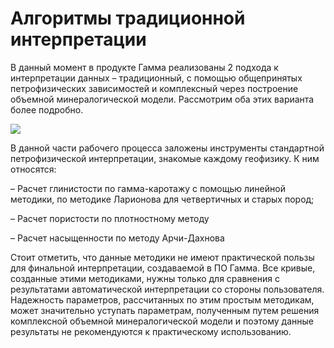 # Алгоритмы традиционной интерпретации

В данный момент в продукте Гамма реализованы 2 подхода к интерпретации данных – традиционный, с помощью общепринятых петрофизических зависимостей и комплексный через построение объемной минералогической модели. Рассмотрим оба этих варианта более подробно.

![](http://gamma-wellbore.com/wp-content/uploads/2023/02/image77.png)

В данной части рабочего процесса заложены инструменты стандартной петрофизической интерпретации, знакомые каждому геофизику. К ним относятся:

– Расчет глинистости по гамма-каротажу с помощью линейной методики, по методике Ларионова для четвертичных и старых пород;

– Расчет пористости по плотностному методу

– Расчет насыщенности по методу Арчи-Дахнова

Стоит отметить, что данные методики не имеют практической пользы для финальной интерпретации, создаваемой в ПО Гамма. Все кривые, созданные этими методиками, нужны только для сравнения с результатами автоматической интерпретации со стороны пользователя. Надежность параметров, рассчитанных по этим простым методикам, может значительно уступать параметрам, полученным путем решения комплексной объемной минералогической модели и поэтому данные результаты не рекомендуются к практическому использованию.